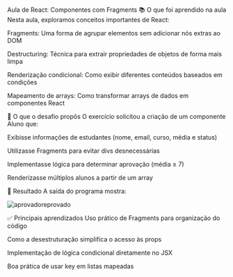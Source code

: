 Aula de React: Componentes com Fragments
📚 O que foi aprendido na aula
Nesta aula, exploramos conceitos importantes de React:


Fragments: Uma forma de agrupar elementos sem adicionar nós extras ao DOM


Destructuring: Técnica para extrair propriedades de objetos de forma mais limpa


Renderização condicional: Como exibir diferentes conteúdos baseados em condições


Mapeamento de arrays: Como transformar arrays de dados em componentes React

🎯 O que o desafio propôs
O exercício solicitou a criação de um componente Aluno que:

Exibisse informações de estudantes (nome, email, curso, média e status)

Utilizasse Fragments para evitar divs desnecessárias

Implementasse lógica para determinar aprovação (média ≥ 7)

Renderizasse múltiplos alunos a partir de um array

📸 Resultado
A saída do programa mostra:

![aprovadoreprovado](https://github.com/user-attachments/assets/d700a617-c6c0-4c7f-8779-48fb2d34d491)


✅ Principais aprendizados
Uso prático de Fragments para organização do código

Como a desestruturação simplifica o acesso às props

Implementação de lógica condicional diretamente no JSX

Boa prática de usar key em listas mapeadas
